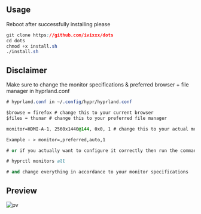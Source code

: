 ## Usage
Reboot after successfully installing please
```css
git clone https://github.com/ivixxx/dots
cd dots
chmod +x install.sh
./install.sh
```
## Disclaimer
Make sure to change the monitor specifications & preferred browser + file manager in hyprland.conf

```css
# hyprland.conf in ~/.config/hypr/hyprland.conf

$browse = firefox # change this to your current browser
$files = thunar # change this to your preferred file manager

monitor=HDMI-A-1, 2560x1440@144, 0x0, 1 # change this to your actual monitor specifications

Example - > monitor=,preferred,auto,1

# or if you actually want to configure it correctly then run the command

# hyprctl monitors all

# and change everything in accordance to your monitor specifications
```

## Preview
![pv](https://i.imgur.com/G4QJqs1.png)
